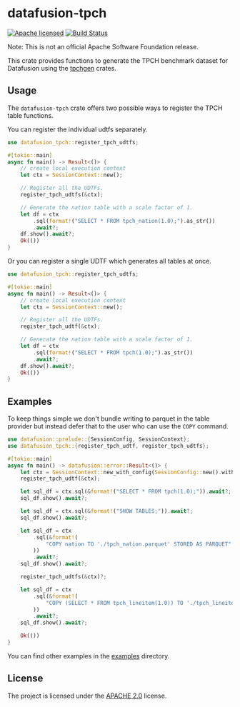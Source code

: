 # datafusion-tpch

[![Apache licensed][license-badge]][license-url]
[![Build Status][actions-badge]][actions-url]

[license-badge]: https://img.shields.io/badge/license-Apache%20v2-blue.svg
[license-url]: https://github.com/clflushopt/datafusion-tpch/blob/main/LICENSE
[actions-badge]: https://github.com/clflushopt/datafusion-tpch/actions/workflows/rust.yml/badge.svg
[actions-url]: https://github.com/clflushopt/datafusion-tpch/actions?query=branch%3Amain

Note: This is not an official Apache Software Foundation release.

This crate provides functions to generate the TPCH benchmark dataset for Datafusion
using the [tpchgen](https://github.com/clflushopt/tpchgen-rs) crates.

## Usage

The `datafusion-tpch` crate offers two possible ways to register the TPCH table
functions.

You can register the individual udtfs separately.

```rust
use datafusion_tpch::register_tpch_udtfs;

#[tokio::main]
async fn main() -> Result<()> {
    // create local execution context
    let ctx = SessionContext::new();

    // Register all the UDTFs.
    register_tpch_udtfs(&ctx);

    // Generate the nation table with a scale factor of 1.
    let df = ctx
        .sql(format!("SELECT * FROM tpch_nation(1.0);").as_str())
        .await?;
    df.show().await?;
    Ok(())
}
```

Or you can register a single UDTF which generates all tables at once.

```rust
use datafusion_tpch::register_tpch_udtfs;

#[tokio::main]
async fn main() -> Result<()> {
    // create local execution context
    let ctx = SessionContext::new();

    // Register all the UDTFs.
    register_tpch_udtf(&ctx);

    // Generate the nation table with a scale factor of 1.
    let df = ctx
        .sql(format!("SELECT * FROM tpch(1.0);").as_str())
        .await?;
    df.show().await?;
    Ok(())
}
```

## Examples

To keep things simple we don't bundle writing to parquet in the table provider
but instead defer that to the user who can use the `COPY` command.


```rust
use datafusion::prelude::{SessionConfig, SessionContext};
use datafusion_tpch::{register_tpch_udtf, register_tpch_udtfs};

#[tokio::main]
async fn main() -> datafusion::error::Result<()> {
    let ctx = SessionContext::new_with_config(SessionConfig::new().with_information_schema(true));
    register_tpch_udtf(&ctx);

    let sql_df = ctx.sql(&format!("SELECT * FROM tpch(1.0);")).await?;
    sql_df.show().await?;

    let sql_df = ctx.sql(&format!("SHOW TABLES;")).await?;
    sql_df.show().await?;

    let sql_df = ctx
        .sql(&format!(
            "COPY nation TO './tpch_nation.parquet' STORED AS PARQUET"
        ))
        .await?;
    sql_df.show().await?;

    register_tpch_udtfs(&ctx)?;

    let sql_df = ctx
        .sql(&format!(
            "COPY (SELECT * FROM tpch_lineitem(1.0)) TO './tpch_lineitem_sf_10.parquet' STORED AS PARQUET"
        ))
        .await?;
    sql_df.show().await?;

    Ok(())
}
```

You can find other examples in the [examples](examples/) directory.

## License

The project is licensed under the [APACHE 2.0](LICENSE) license.

